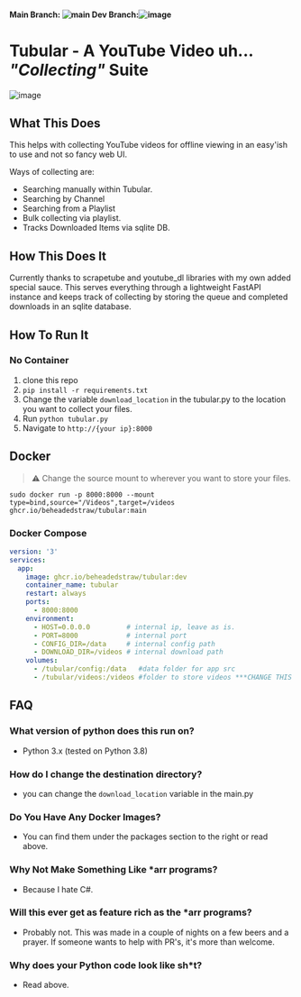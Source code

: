 #### Main Branch: ![main](https://github.com/Beheadedstraw/Tubular/actions/workflows/docker-publish.yml/badge.svg?branch=main) Dev Branch:![image](https://github.com/Beheadedstraw/Tubular/actions/workflows/docker-publish.yml/badge.svg?branch=dev)
# Tubular - A YouTube Video uh... *"Collecting"* Suite
![image](https://github.com/Beheadedstraw/Tubular/assets/5951719/bdf8e9be-38b6-4679-9da1-214f25099fd8)

## What This Does
This helps with collecting YouTube videos for offline viewing in an easy'ish to use and not so fancy web UI.

Ways of collecting are:
- Searching manually within Tubular.
- Searching by Channel
- Searching from a Playlist
- Bulk collecting via playlist.
- Tracks Downloaded Items via sqlite DB. 

## How This Does It
Currently thanks to scrapetube and youtube_dl libraries with my own added special sauce. This serves everything through a lightweight FastAPI instance and keeps track of collecting by storing the queue and completed downloads in an sqlite database.

## How To Run It
### No Container
1. clone this repo
2. `pip install -r requirements.txt`
3. Change the variable `download_location` in the tubular.py to the location you want to collect your files.
4. Run `python tubular.py`
5. Navigate to `http://{your ip}:8000`

## Docker
> :warning: Change the source mount to wherever you want to store your files.

`sudo docker run -p 8000:8000 --mount type=bind,source="/Videos",target=/videos ghcr.io/beheadedstraw/tubular:main`


### Docker Compose
```yaml
version: '3'
services:
  app:
    image: ghcr.io/beheadedstraw/tubular:dev
    container_name: tubular
    restart: always
    ports:
      - 8000:8000
    environment:
      - HOST=0.0.0.0         # internal ip, leave as is.
      - PORT=8000            # internal port
      - CONFIG_DIR=/data     # internal config path
      - DOWNLOAD_DIR=/videos # internal download path
    volumes:
      - /tubular/config:/data   #data folder for app src
      - /tubular/videos:/videos #folder to store videos ***CHANGE THIS TO WHERE YOU WANT TO STORE VIDS***
```

## FAQ
### What version of python does this run on?
- Python 3.x (tested on Python 3.8)

### How do I change the destination directory?
- you can change the `download_location` variable in the main.py

### Do You Have Any Docker Images?
- You can find them under the packages section to the right or read above.

### Why Not Make Something Like *arr programs?
- Because I hate C#.

### Will this ever get as feature rich as the *arr programs?
- Probably not. This was made in a couple of nights on a few beers and a prayer. If someone wants to help with PR's, it's more than welcome.

### Why does your Python code look like sh*t?
- Read above. 
